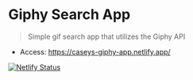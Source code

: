 # Giphy Search App

> Simple gif search app that utilizes the Giphy API
- Access: https://caseys-giphy-app.netlify.app/

[![Netlify Status](https://api.netlify.com/api/v1/badges/fc85d9f3-ff45-448b-870b-40b33607c380/deploy-status)](https://app.netlify.com/sites/caseys-giphy-app/deploys)

